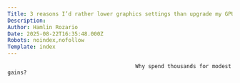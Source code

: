 ```yaml
---
Title: 3 reasons I’d rather lower graphics settings than upgrade my GPU
Description: 
Author: Hamlin Rozario
Date: 2025-08-22T16:35:48.000Z
Robots: noindex,nofollow
Template: index
---
```


                                            Why spend thousands for modest gains?
                                        